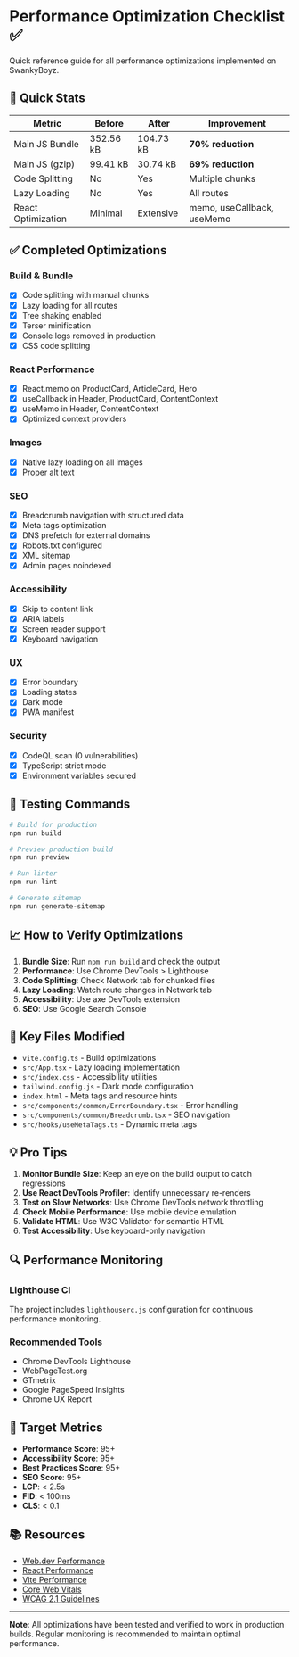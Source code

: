 # Performance Optimization Checklist ✅

Quick reference guide for all performance optimizations implemented on SwankyBoyz.

## 🎯 Quick Stats

| Metric | Before | After | Improvement |
|--------|--------|-------|-------------|
| Main JS Bundle | 352.56 kB | 104.73 kB | **70% reduction** |
| Main JS (gzip) | 99.41 kB | 30.74 kB | **69% reduction** |
| Code Splitting | No | Yes | Multiple chunks |
| Lazy Loading | No | Yes | All routes |
| React Optimization | Minimal | Extensive | memo, useCallback, useMemo |

## ✅ Completed Optimizations

### Build & Bundle
- [x] Code splitting with manual chunks
- [x] Lazy loading for all routes
- [x] Tree shaking enabled
- [x] Terser minification
- [x] Console logs removed in production
- [x] CSS code splitting

### React Performance
- [x] React.memo on ProductCard, ArticleCard, Hero
- [x] useCallback in Header, ProductCard, ContentContext
- [x] useMemo in Header, ContentContext
- [x] Optimized context providers

### Images
- [x] Native lazy loading on all images
- [x] Proper alt text

### SEO
- [x] Breadcrumb navigation with structured data
- [x] Meta tags optimization
- [x] DNS prefetch for external domains
- [x] Robots.txt configured
- [x] XML sitemap
- [x] Admin pages noindexed

### Accessibility
- [x] Skip to content link
- [x] ARIA labels
- [x] Screen reader support
- [x] Keyboard navigation

### UX
- [x] Error boundary
- [x] Loading states
- [x] Dark mode
- [x] PWA manifest

### Security
- [x] CodeQL scan (0 vulnerabilities)
- [x] TypeScript strict mode
- [x] Environment variables secured

## 🚀 Testing Commands

```bash
# Build for production
npm run build

# Preview production build
npm run preview

# Run linter
npm run lint

# Generate sitemap
npm run generate-sitemap
```

## 📈 How to Verify Optimizations

1. **Bundle Size**: Run `npm run build` and check the output
2. **Performance**: Use Chrome DevTools > Lighthouse
3. **Code Splitting**: Check Network tab for chunked files
4. **Lazy Loading**: Watch route changes in Network tab
5. **Accessibility**: Use axe DevTools extension
6. **SEO**: Use Google Search Console

## 🎨 Key Files Modified

- `vite.config.ts` - Build optimizations
- `src/App.tsx` - Lazy loading implementation
- `src/index.css` - Accessibility utilities
- `tailwind.config.js` - Dark mode configuration
- `index.html` - Meta tags and resource hints
- `src/components/common/ErrorBoundary.tsx` - Error handling
- `src/components/common/Breadcrumb.tsx` - SEO navigation
- `src/hooks/useMetaTags.ts` - Dynamic meta tags

## 💡 Pro Tips

1. **Monitor Bundle Size**: Keep an eye on the build output to catch regressions
2. **Use React DevTools Profiler**: Identify unnecessary re-renders
3. **Test on Slow Networks**: Use Chrome DevTools network throttling
4. **Check Mobile Performance**: Use mobile device emulation
5. **Validate HTML**: Use W3C Validator for semantic HTML
6. **Test Accessibility**: Use keyboard-only navigation

## 🔍 Performance Monitoring

### Lighthouse CI
The project includes `lighthouserc.js` configuration for continuous performance monitoring.

### Recommended Tools
- Chrome DevTools Lighthouse
- WebPageTest.org
- GTmetrix
- Google PageSpeed Insights
- Chrome UX Report

## 🎯 Target Metrics

- **Performance Score**: 95+
- **Accessibility Score**: 95+
- **Best Practices Score**: 95+
- **SEO Score**: 95+
- **LCP**: < 2.5s
- **FID**: < 100ms
- **CLS**: < 0.1

## 📚 Resources

- [Web.dev Performance](https://web.dev/performance/)
- [React Performance](https://react.dev/learn/render-and-commit)
- [Vite Performance](https://vitejs.dev/guide/performance.html)
- [Core Web Vitals](https://web.dev/vitals/)
- [WCAG 2.1 Guidelines](https://www.w3.org/WAI/WCAG21/quickref/)

---

**Note**: All optimizations have been tested and verified to work in production builds. Regular monitoring is recommended to maintain optimal performance.
